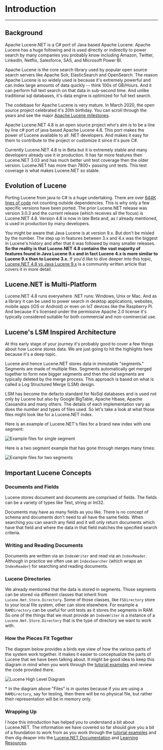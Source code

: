 ﻿---
uid: quick-start/introduction
---

# Introduction

---

## Background

Apache Lucene.NET is a C# port of Java based Apache Lucene.  Apache Lucene has a huge following and is used directly or indirectly to power search by many companies you probably know including Amazon, Twitter, LinkedIn, Netflix, Salesforce, SAS, and Microsoft Power BI. 

Apache Lucene is the core search library used by popular open source search servers like Apache Solr, ElasticSearch and OpenSearch.  The reason Apache Lucene is so widely used is because it's extremely powerful and can index large amounts of data quickly -- think 100s of GB/Hours. And it can perform full text search on that data in sub-second time. And unlike traditional sql databases, it's data engine is optimized for full text search.  

The codebase for Apache Lucene is very mature.  In March 2020, the open source project celebrated it's 20th birthday. You can scroll through the years and see the major [Apache Lucene milestones](https://www.elastic.co/celebrating-lucene).

Apache Lucene.NET 4.8 is an open source project who's aim is to be a line by line c# port of java based Apache Lucene 4.8.  This port makes the power of Lucene available to all .NET developers. And makes it easy for them to contribute to the project or customize it since it's pure C#. 

Currently Lucene.NET 4.8 is in Beta but it is extremely stable and many developers already use it in production. It has far more features then Lucene.NET 3.03 and has much better unit test coverage then the older version.  Lucene.NET has more than 7800+ passing unit tests.  This test coverage is what makes Lucene.NET so stable.



## Evolution of Lucene

Porting Lucene from java to C# is a huge undertaking.  There are over [644K lines of code](https://lucenenet.apache.org/images/contributing/source/lucenenet-repo-lines-of-code--jan-2022.png) not counting outside dependencies.  This is why only a few specific versions have been ported.  The prior Lucene.NET release was version 3.0.3 and the current release (which receives all the focus) is Lucene.NET 4.8. Version 4.8 is now in late Beta and, as I already mentioned, is used in production by many developers.

You might be aware that Java Lucene is at version 9.x.  But don't be misled by the number.  The step up in features between 3.x and 4.x was the biggest in Lucene's history and after that it was followed by many smaller releases. **So the reality is that Lucene.NET 4.8 contains the vast majority of features found in Java Lucene 9.x and in fact Lucene 4.x is more similar to Lucene 9.x than to Lucene 3.x.**  If you'd like to dive deeper into this topic, [Lucene.NET 4.8 vs Java Lucene 9.x](https://www.giftoasis.com/blog/lucene-net/lucene-net--4-8--vs--java-lucene--9-x) is a community written article that covers it in more detail.


 ## Lucene.NET is Multi-Platform
Lucene.NET 4.8 runs everywhere .NET runs: Windows, Unix or Mac.  And as a library it can be used to power search in desktop applications, websites, mobile apps (iOS or Android) or even on IoT devices like the Raspberry Pi.  And because it's licensed under the permissive Apache 2.0 license it's typically considered suitable for both commercial and non-commercial use.

 ## Lucene's LSM Inspired Architecture
At this early stage of your journey it's probably good to cover a few things about how Lucene stores data. We are just going to hit the highlights here because it's a deep topic.

Lucene and hence Lucene.NET stores data in immutable "segments."  Segments are made of multiple files. Segments automatically get merged together to form new bigger segments and then the old segments are typically deleted by the merge process.  This approach is based on what is called a Log Structured Merge (LSM) design.

LSM has become the defacto standard for NoSql databases and is used not only by Lucene but also by Google BigTable, Apache Hbase, Apache Cassandra and many others. The details of each implementation vary as does the number and types of files used. So let's take a look at what those files might look like for a Lucene.NET index.


Here is an example of Lucene.NET's files for a brand new index with one segment:

![Example files for single segment](https://lucenenet.apache.org/images/quick-start/introduction/one-segment-example.gif)


Here is a two segment example that has gone through merges many times:

![Example files for two segments](https://lucenenet.apache.org/images/quick-start/introduction/two-segment-example.gif)


 ## Important Lucene Concepts

 ### Documents and Fields
 Lucene stores document and documents are comprised of fields.  The fields can be a variety of types like Text, string or Int32.

 Documents may have as many fields as you like.  There is no concept of schema and documents don't need to all have the same fields.  When searching you can search any field and it will only return documents which have that field and where the data in that field matches the specified search criteria.

  ### Writing and Reading Documents
 Documents are written via an `IndexWriter` and read via an `IndexReader`.  Although in practice we often use an `IndexSearcher` (which wraps an `IndexReader`) for searching and reading documents.


   ### Lucene Directories
   We already mentioned that the data is stored in segments.  Those segments can be stored via different classes that inherit from `Lucene.Net.Store.Directory`.  Some of those classes, like `FSDirectory` store to your local file system, other can store elsewhere.  For example a `RAMDirectory` can be useful for unit tests as it stores the segments in RAM.  So one of the things that we must provide an `IndexWriter` is a instance of a `Lucene.Net.Store.Directory` that is the type of directory we want to work with.


  ### How the Pieces Fit Together

  The diagram below provides a birds eye view of how the various parts of the system work together.  It makes it easier to conceptualize the parts of Lucene that we have been talking about.  It might be good idea to keep this diagram in mind when you work through the [tutorial examples](xref:quick-start/tutorial) and review the code provided there.


  <div class="diagram">

  ![Lucene High Level Diagram](https://lucenenet.apache.org/images/quick-start/introduction/lucene-high-level-diagram.svg)
  </div>

  \* In the diagram above "Files" is in quotes because if you are using a `RAMDirectory`, say for testing, then there will be no physical file, but rather their representation will be in memory only.


### Wrapping Up
I hope this introduction has helped you to understand a bit about Lucene.NET.  The information we have covered so far should give you a bit of a foundation to work from as you work through the [tutorial examples](xref:quick-start/tutorial) and then dig deaper into the [Lucene.NET Documentation](xref:docs) and [Learning Resources](xref:quick-start/learning-resources).
